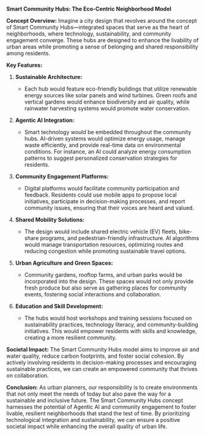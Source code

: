 **Smart Community Hubs: The Eco-Centric Neighborhood Model**

**Concept Overview:**
Imagine a city design that revolves around the concept of Smart Community Hubs—integrated spaces that serve as the heart of neighborhoods, where technology, sustainability, and community engagement converge. These hubs are designed to enhance the livability of urban areas while promoting a sense of belonging and shared responsibility among residents.

**Key Features:**

1. **Sustainable Architecture:**
   - Each hub would feature eco-friendly buildings that utilize renewable energy sources like solar panels and wind turbines. Green roofs and vertical gardens would enhance biodiversity and air quality, while rainwater harvesting systems would promote water conservation.

2. **Agentic AI Integration:**
   - Smart technology would be embedded throughout the community hubs. AI-driven systems would optimize energy usage, manage waste efficiently, and provide real-time data on environmental conditions. For instance, an AI could analyze energy consumption patterns to suggest personalized conservation strategies for residents.

3. **Community Engagement Platforms:**
   - Digital platforms would facilitate community participation and feedback. Residents could use mobile apps to propose local initiatives, participate in decision-making processes, and report community issues, ensuring that their voices are heard and valued.

4. **Shared Mobility Solutions:**
   - The design would include shared electric vehicle (EV) fleets, bike-share programs, and pedestrian-friendly infrastructure. AI algorithms would manage transportation resources, optimizing routes and reducing congestion while promoting sustainable travel options.

5. **Urban Agriculture and Green Spaces:**
   - Community gardens, rooftop farms, and urban parks would be incorporated into the design. These spaces would not only provide fresh produce but also serve as gathering places for community events, fostering social interactions and collaboration.

6. **Education and Skill Development:**
   - The hubs would host workshops and training sessions focused on sustainability practices, technology literacy, and community-building initiatives. This would empower residents with skills and knowledge, creating a more resilient community.

**Societal Impact:**
The Smart Community Hubs model aims to improve air and water quality, reduce carbon footprints, and foster social cohesion. By actively involving residents in decision-making processes and encouraging sustainable practices, we can create an empowered community that thrives on collaboration. 

**Conclusion:**
As urban planners, our responsibility is to create environments that not only meet the needs of today but also pave the way for a sustainable and inclusive future. The Smart Community Hubs concept harnesses the potential of Agentic AI and community engagement to foster livable, resilient neighborhoods that stand the test of time. By prioritizing technological integration and sustainability, we can ensure a positive societal impact while enhancing the overall quality of urban life.
